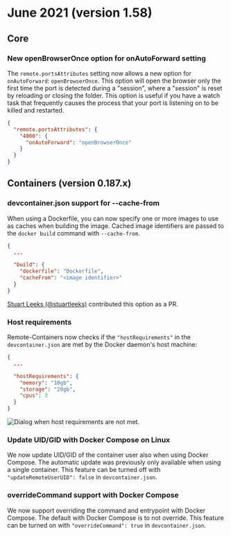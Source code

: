 # June 2021 (version 1.58)

## Core

### New openBrowserOnce option for onAutoForward setting

The `remote.portsAttributes` setting now allows a new option for `onAutoForward`: `openBrowserOnce`. This option will open the browser only the first time the port is detected during a "session", where a "session" is reset by reloading or closing the folder. This option is useful if you have a watch task that frequently causes the process that your port is listening on to be killed and restarted.

```json
{
  "remote.portsAttributes": {
    "4000": {
      "onAutoForward": "openBrowserOnce"
    }
  }
}
```

## Containers (version 0.187.x)

### devcontainer.json support for --cache-from

When using a Dockerfile, you can now specify one or more images to use as caches when building the image. Cached image identifiers are passed to the `docker build` command with `--cache-from`.

```json
{
  ...

  "build": {
    "dockerfile": "Dockerfile",
    "cacheFrom": "<image identifier>"
  }
}
```

[Stuart Leeks (@stuartleeks)](https://github.com/stuartleeks) contributed this option as a PR.

### Host requirements

Remote-Containers now checks if the `"hostRequirements"` in the `devcontainer.json` are met by the Docker daemon's host machine:

```json
{
  ...

  "hostRequirements": {
    "memory": "10gb",
    "storage": "20gb",
    "cpus": 3
  }
}
```

![Dialog when host requirements are not met.](images/1_58/host-requirements.png)

### Update UID/GID with Docker Compose on Linux

We now update UID/GID of the container user also when using Docker Compose. The automatic update was previously only available when using a single container. This feature can be turned off with `"updateRemoteUserUID": false` in `devcontainer.json`.

### overrideCommand support with Docker Compose

We now support overriding the command and entrypoint with Docker Compose. The default with Docker Compose is to not override. This feature can be turned on with `"overrideCommand": true` in `devcontainer.json`.
